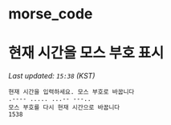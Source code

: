 # morse_code
# 현재 시간을 모스 부호 표시
<!-- MORSE_TIME_START -->
_Last updated: `15:38` (KST)_

```
현재 시간을 입력하세요. 모스 부호로 바꿉니다
.---- ..... ...-- ---..
모스 부호를 다시 현재 시간으로 바꿉니다
1538
```
<!-- MORSE_TIME_END -->
